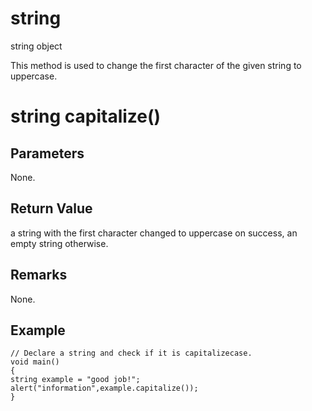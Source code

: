 # string

string object

This method is used to change the first character of the given string to uppercase.

# string capitalize()

## Parameters

None.

## Return Value

a string with the first character changed to uppercase on success, an empty string otherwise.

## Remarks

None.

## Example

```
// Declare a string and check if it is capitalizecase.
void main()
{
string example = "good job!";
alert("information",example.capitalize());
}
```
